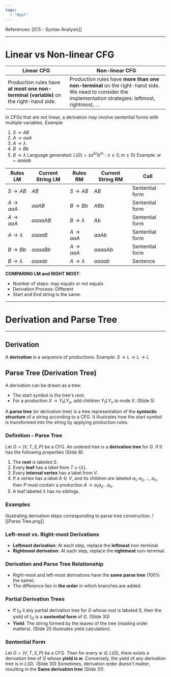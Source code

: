 ```yaml
---
tags:
  - "#ppl"
---
```

References: [[C5 - Syntax Analysis]]
___
# Linear vs Non-linear CFG

| Linear CFG                                                                            | Non-linear CFG                                                                                                                                           |
| ------------------------------------------------------------------------------------- | -------------------------------------------------------------------------------------------------------------------------------------------------------- |
| Production rules have **at most one non-terminal (variable)** on the right-hand side. | Production rules have **more than one non-terminal** on the right-hand side. We need to consider the implementation strategies: leftmost, rightmost, ... |

In CFGs that are not linear, a derivation may involve sentential forms with multiple variables.
*Example*
1. $S \rightarrow AB$
2. $A \rightarrow aaA$
3. $A \rightarrow \lambda$
4. $B \rightarrow Bb$
5. $B \rightarrow \lambda$
Language generated: $L(G) = \{a^{2n}b^m: n \ge 0, m \ge 0\}$ 
Example: $w = aaaab$

| Rules LM                | Current String LM | Rules RM                | Current String RM | Call            |
| ----------------------- | ----------------- | ----------------------- | ----------------- | --------------- |
| $S \rightarrow AB$      | $AB$              | $S \rightarrow AB$      | $AB$              | Sentential form |
| $A \rightarrow aaA$     | $aaAB$            | $B \rightarrow Bb$      | $ABb$             | Sentential form |
| $A \rightarrow aaA$     | $aaaaAB$          | $B \rightarrow \lambda$ | $Ab$              | Sentential form |
| $A \rightarrow \lambda$ | $aaaaB$           | $A \rightarrow aaA$     | $aaAb$            | Sentential form |
| $B \rightarrow Bb$      | $aaaaBb$          | $A \rightarrow aaA$     | $aaaaAb$          | Sentential form |
| $B \rightarrow \lambda$ | $aaaab$           | $A \rightarrow \lambda$ | $aaaab$           | Sentence        |

**COMPARING LM and RIGHT MOST**:
- Number of steps: may equals or not equals
- Derivation Process: Different
- Start and End string is the same.
___
# Derivation and Parse Tree
___
## Derivation
A **derivation** is a sequence of productions.
Example: $S \rightarrow L \rightarrow L \rightarrow L$
## Parse Tree (**Derivation Tree**)
A derivation can be drawn as a tree:
- The start symbol is the tree's root.
- For a production $X \rightarrow Y_1 L Y_n$, add children $Y_1 L Y_n$ to node $X$. (Slide 5)

A **parse tree** (or derivation tree) is a tree representation of the **syntactic structure** of a string according to a CFG. It illustrates how the start symbol is transformed into the string by applying production rules.
### Definition - Parse Tree
Let $G = (V, T, S, P)$ be a CFG. An ordered tree is a **derivation tree** for $G$. If It has the following properties (Slide 8):
1. The **root** is labeled $S$.
2. Every **leaf** has a label from $T \cup \{\lambda\}$.
3. Every **internal vertex** has a label from $V$.
4. If a vertex has a label $A \in V$, and its children are labeled $a_1, a_2, \ldots, a_n$, then $P$ must contain a production $A \rightarrow a_1 a_2 \ldots a_n$.
5. A leaf labeled $\lambda$ has no siblings.
### Examples
Illustrating derivation steps corresponding to parse tree construction.
![[Parse Tree.png]]
### Left-most vs. Right-most Derivations
- **Leftmost derivation**: At each step, replace the **leftmost** non-terminal.
- **Rightmost derivation**: At each step, replace the **rightmost** non-terminal.
### Derivation and Parse Tree Relationship
- Right-most and left-most derivations have the **same parse tree** (100% the same).
- The difference lies in **the order** in which branches are added.
### Partial Derivation Trees
- If $t_G$ iI any partial derivation tree for $G$ whose root is labeled $S$, then the yield of $t_G$ is a **sentential form** of $G$. (Slide 30)
- **Yield**: The string formed by the leaves of the tree (reading order matters). (Slide 25 illustrates yield calculation).
### Sentential Form
Let $G = (V, T, S, P)$ be a CFG. Then for every $w \in L(G)$, there exists a derivation tree of $G$ whose **yield is $w$**. Conversely, the yield of any derivation tree is in $L(G)$. (Slide 30)
Sometimes, derivation order doesn't matter, resulting in the **Same derivation tree** (Slide 31).